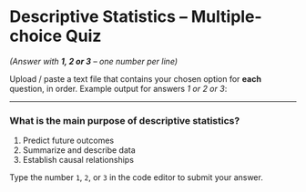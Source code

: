 # Descriptive Statistics – Multiple-choice Quiz  
*(Answer with **1, 2 or 3** – one number per line)*

Upload / paste a text file that contains your chosen option for **each**
question, in order. Example output for answers *1 or 2 or 3*:

---

### What is the main purpose of descriptive statistics?

1. Predict future outcomes  
2. Summarize and describe data  
3. Establish causal relationships  

Type the number `1`, `2`, or `3` in the code editor to submit your answer.
